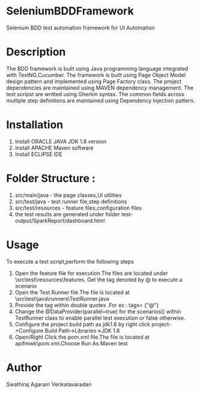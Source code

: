 # SeleniumBDDFramework
Selenium BDD test automation framework for UI Automation

# Description
The BDD framework is built using Java programming language integrated with TestNG,Cucumber.
The framework is built using Page Object Model design pattern and implemented using Page Factory class.
The project dependencies are maintained using MAVEN dependency management.
The test scripst are writted using Gherkin syntax.
The common fields across multiple step definitions are maintained using Dependency Injection pattern.

# Installation
1) Install ORACLE JAVA JDK 1.8 version
2) Install APACHE Maven software
3) Install ECLIPSE IDE

# Folder Structure :
1) src/main/java - the page classes,UI utilities
2) src/test/java - test runner file,step definitions
3) src/test/resources - feature files,configuration files
4) the test results are generated under folder test-output/SparkReport/dashboard.html
    
# Usage
 To execute a test script,perform the following steps
 1) Open the feature file for execution.The files are located under \\src\test\resources\features\. Get the tag denoted by @ to execute a scenario
 2) Open the Test Runner file.The file is located at \\src\test\java\runners\TestRunner.java
 3) Provide the tag within double quotes .For ex : tags= {"@<name>"}
 4) Change the @DataProvider(parallel=true) for the scenarios() within TestRunner class to enable parallel test execution or false otherwise.
 5) Configure the project build path as jdk1.8 by right click project->Configure Build Path->Libraries->JDK 1.8
 6) Open/Right Click the pom.xml file.The file is located at apifmwk\pom.xml.Choose Run As Maven test 

# Author
Swathiraj Agaram Venkatavaradan
